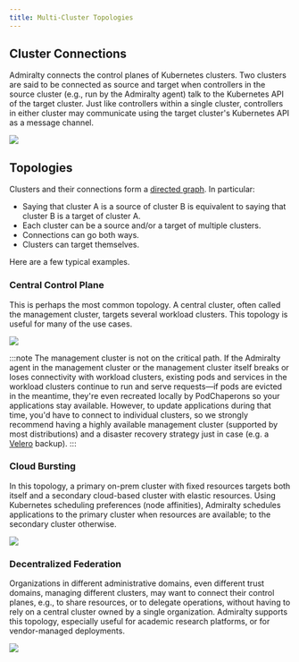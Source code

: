 ```yaml
---
title: Multi-Cluster Topologies
---
```


## Cluster Connections

Admiralty connects the control planes of Kubernetes clusters. Two clusters are said to be connected as source and target when controllers in the source cluster (e.g., run by the Admiralty agent) talk to the Kubernetes API of the target cluster. Just like controllers within a single cluster, controllers in either cluster may communicate using the target cluster's Kubernetes API as a message channel.


![](https://raw.githubusercontent.com/admiraltyio/admiralty/master/docs/concepts/cluster_connection.svg)

## Topologies

Clusters and their connections form a [directed graph](https://en.wikipedia.org/wiki/Directed_graph). In particular:

- Saying that cluster A is a source of cluster B is equivalent to saying that cluster B is a target of cluster A.
- Each cluster can be a source and/or a target of multiple clusters.
- Connections can go both ways.
- Clusters can target themselves.

Here are a few typical examples.

### Central Control Plane

This is perhaps the most common topology. A central cluster, often called the management cluster, targets several workload clusters. This topology is useful for many of the use cases.

![](https://raw.githubusercontent.com/admiraltyio/admiralty/master/docs/concepts/central_control_plane.svg)

:::note The management cluster is not on the critical path.
If the Admiralty agent in the management cluster or the management cluster itself breaks or loses connectivity with workload clusters, existing pods and services in the workload clusters continue to run and serve requests—if pods are evicted in the meantime, they're even recreated locally by PodChaperons so your applications stay available. However, to update applications during that time, you'd have to connect to individual clusters, so we strongly recommend having a highly available management cluster (supported by most distributions) and a disaster recovery strategy just in case (e.g. a [Velero](https://velero.io/) backup).
:::

### Cloud Bursting

In this topology, a primary on-prem cluster with fixed resources targets both itself and a secondary cloud-based cluster with elastic resources. Using Kubernetes scheduling preferences (node affinities), Admiralty schedules applications to the primary cluster when resources are available; to the secondary cluster otherwise.

![](https://raw.githubusercontent.com/admiraltyio/admiralty/master/docs/concepts/cloud_bursting.svg)

### Decentralized Federation

Organizations in different administrative domains, even different trust domains, managing different clusters, may want to connect their control planes, e.g., to share resources, or to delegate operations, without having to rely on a central cluster owned by a single organization. Admiralty supports this topology, especially useful for academic research platforms, or for vendor-managed deployments.

![](https://raw.githubusercontent.com/admiraltyio/admiralty/master/docs/concepts/decentralized_federation.svg)
